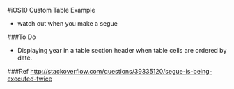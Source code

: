 #iOS10 Custom Table Example

- watch out when you make a segue

###To Do
- Displaying year in a table section header when table cells are ordered by date.

###Ref
http://stackoverflow.com/questions/39335120/segue-is-being-executed-twice
